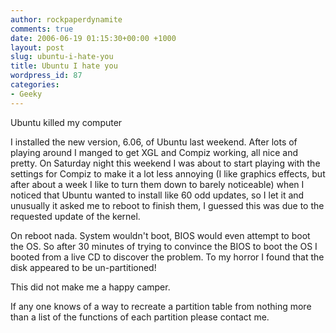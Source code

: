 ```yaml
---
author: rockpaperdynamite
comments: true
date: 2006-06-19 01:15:30+00:00 +1000
layout: post
slug: ubuntu-i-hate-you
title: Ubuntu I hate you
wordpress_id: 87
categories:
- Geeky
---
```


Ubuntu killed my computer

I installed the new version, 6.06, of Ubuntu last weekend. After lots of playing around I manged to get XGL and Compiz working, all nice and pretty. On Saturday night this weekend I was about to start playing with the settings for Compiz to make it a lot less annoying (I like graphics effects, but after about a week I like to turn them down to barely noticeable) when I noticed that Ubuntu wanted to install like 60 odd updates, so I let it and unusually it asked me to reboot to finish them, I guessed this was due to the requested update of the kernel.

On reboot nada. System wouldn't boot, BIOS would even attempt to boot the OS. So after 30 minutes of trying to convince the BIOS to boot the OS I booted from a live CD to discover the problem. To my horror I found that the disk appeared to be un-partitioned!

This did not make me a happy camper.

If any one knows of a way to recreate a partition table from nothing more than a list of the functions of each partition please contact me.
